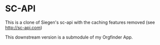 # SC-API

This is a clone of Siegen's sc-api with the caching features removed (see http://sc-api.com)

This downstream version is a submodule of my Orgfinder App.
